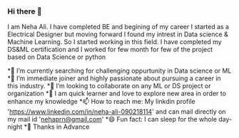 ### Hi there 👋

I am Neha Ali. I have completed BE and begining of my career I started as a Electrical Designer but moving forward I found my intrest in Data science & Machine Learning. So I started working in this field. I have completed my DS&ML certification and I worked for few month for few of the project based on Data Science or python


 *🔭 I’m currently searching for challenging oppurtunity in Data science or ML
 *🌱 I’m immediate joiner and highly passionate about pursuing a career in this industry.
 *👯 I’m looking to collaborate on any ML or DS project or organization
 *💬 I am quick learner and love to explore new area in order to enhance my knowledge
 *📫 How to reach me: My linkdin profile 'https://www.linkedin.com/in/neha-ali-090218114' and can mail directly on my mail id 'nehaprn@gmail.com'
 *😄 Fun fact: I can sleep for the whole day-night
 *🤗 Thanks in Advance
